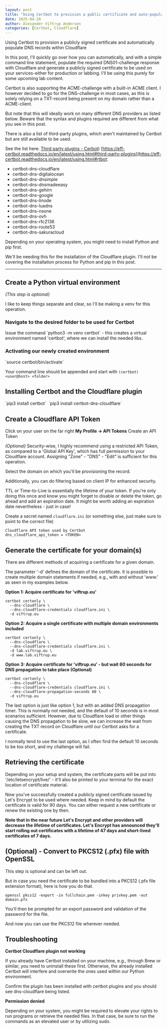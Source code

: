 ```yaml
---
layout: post
title: "Using Certbot to provision a public certificate and auto-populate DNS records in Cloudflare"
date: 2025-04-28
author: Alexander Viftrup Andersen
categories: [Certbot, Cloudflare]
---
```

Using Certbot to provision a publicly signed certificate and automatically populate DNS records within Cloudflare

In this post, I'll quickly go over how you can automatically, and with a simple command line statement, populate the required DNS01-challenge response with Cloudflare and generate a publicly signed certificate to be used on your services-either for production or labbing. I'll be using this purely for some upcoming lab content.

Certbot is also supporting the ACME-challenge with a built-in ACME client. I however decided to go for the DNS-challenge in most cases, as this is solely relying on a TXT-record being present on my domain rather than a ACME-client.

But note that this will ideally work on many different DNS providers as listed below. Beware that the syntax and plugins required are different from what you see in this post.

There is also a list of third-party plugins, which aren't maintained by Certbot but are still available to be used. 

See the list here:
[Third party plugins - Cerbot]([https://eff-certbot.readthedocs.io/en/latest/using.html#third-party-plugins))
[https://eff-certbot.readthedocs.io/en/latest/using.html#third-party-plugins](https://eff-certbot.readthedocs.io/en/latest/using.html#rtbot:
- certbot-dns-cloudflare
- certbot-dns-digitalocean
- certbot-dns-dnsimple
- certbot-dns-dnsmadeeasy
- certbot-dns-gehirn
- certbot-dns-google
- certbot-dns-linode
- certbot-dns-luadns
- certbot-dns-nsone
- certbot-dns-ovh
- certbot-dns-rfc2136
- certbot-dns-route53
- certbot-dns-sakuracloud

Depending on your operating system, you might need to install Python and pip first. 

We'll be needing this for the installation of the Cloudflare plugin. I'll not be covering the installation process for Python and pip in this post.
<hr>
<h2>Create a Python virtual environment</h2> <i>(This step is optional)</i>

I like to keep things separate and clear, so I'll be making a venv for this operation.

<h3>Navigate to the desired folder to be used for Certbot</h3>
Issue the command `python3 -m venv certbot` - this creates a virtual environment named 'certbot', where we can install the needed libs.

<h3>Activating our newly created environment</h3>
`source certbot/bin/activate`

Your command line should be appended and start with `(certbot) <user@host> <folder>`

<h2>Installing Certbot and the Cloudflare plugin</h2>
`pip3 install certbot` 
`pip3 install certbot-dns-cloudflare`

<h2> Create a Cloudflare API Token</h2>
Click on your user on the far right <b>My Profile -> API Tokens</b>
Create an API Token  

*(Optional)* Security-wise, I highly recommend using a restricted API Token, as compared to a 'Global API Key', which has full permission to your Cloudflare account. Assigning "Zone" - "DNS" - "Edit" is sufficient for this operation. 

Select the domain on which you'll be provisioning the record.

Additionally, you can do filtering based on client IP for enhanced security.

TTL or Time-to-Live is essentially the lifetime of your token. If you're only doing this once and know you might forget to disable or delete the token, go ahead and add an expiration date. It might be worth adding an expiration date nevertheless - just in case!

Create a secret named `cloudflare.ini` (or something else, just make sure to point to the correct file)
```text
Cloudflare API token used by Certbot
dns_cloudflare_api_token = <TOKEN>
```
<h2>Generate the certificate for your domain(s)</h2>

There are different methods of acquiring a certificate for a given domain. 

The parameter '-d' defines the domain of the certificate. It is possible to create multiple domain statements if needed, e.g., with and without 'www.' as seen in my examples below.

<b>Option 1: Acquire certificate for 'viftrup.eu'</b>
```text
certbot certonly \
  --dns-cloudflare \
  --dns-cloudflare-credentials cloudflare.ini \
  -d viftrup.eu
```
**Option 2: Acquire a single certificate with multiple domain environments included**
```text
certbot certonly \
  --dns-cloudflare \
  --dns-cloudflare-credentials cloudflare.ini \
  -d lab.viftrup.eu \
  -d www.lab.viftrup.eu
```

**Option 3: Acquire certificate for 'viftrup.eu' - but wait 60 seconds for DNS propagation to take place (Optional)**
```text
certbot certonly \
  --dns-cloudflare \
  --dns-cloudflare-credentials cloudflare.ini \
  --dns-cloudflare-propagation-seconds 60 \
  -d viftrup.eu
```

The last option is just like option 1, but with an added DNS propagation timer. This is normally not needed, and the default of 10 seconds is in most scenarios sufficient. However, due to Cloudflare load or other things causing the DNS propagation to be slow, we can increase the wait from creating the TXT record on Cloudflare until our Certbot asks for a certificate.

I normally tend to use the last option, as I often find the default 10 seconds to be too short, and my challenge will fail.

<h2>Retrieving the certificate</h2>
Depending on your setup and system, the certificate parts will be put into '/etc/letsencrypt/live/<domain>' - it'll also be printed to your terminal for the exact location of certificate material.

Now you've successfully created a publicly signed certificate issued by Let's Encrypt to be used where needed. Keep in mind by default the certificate is valid for 90 days. You can either request a new certificate or renew the existing one by then.

**Note that in the near future Let's Encrypt and other providers will decrease the lifetime of certificates. Let's Encrypt has announced they'll start rolling out certificates with a lifetime of 47 days and short-lived certificates of 7 days.**

<h2>(Optional) - Convert to PKCS12 (.pfx) file with OpenSSL</h2>
This step is optional and can be left out.

But in case you need the certificate to be bundled into a PKCS12 (.pfx file extension format), here is how you do that.

```text
openssl pkcs12 -export -in fullchain.pem -inkey privkey.pem -out domain.pfx
```

You'll then be prompted for an export password and validation of the password for the file.

And now you can use the PKCS12 file wherever needed.

<h2>Troubleshooting</h2>

**Certbot Cloudflare plugin not working**

If you already have Certbot installed on your machine, e.g., through Brew or similar, you need to uninstall these first. 
Otherwise, the already installed Certbot will interfere and overwrite the ones used within our Python environment.

Confirm the plugin has been installed with certbot plugins and you should see dns-cloudflare being listed.

**Permission denied**

Depending on your system, you might be required to elevate your rights to run programs or retrieve the needed files. In that case, be sure to run the commands as an elevated user or by utilizing sudo.

